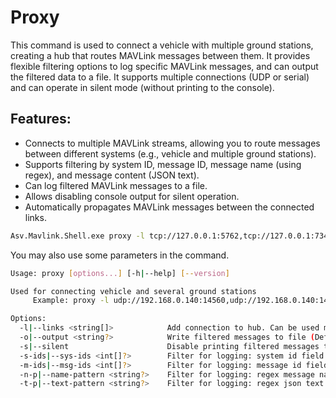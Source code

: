 # Proxy

This command is used to connect a vehicle with multiple ground stations, creating a hub that routes MAVLink messages between them. 
It provides flexible filtering options to log specific MAVLink messages, and can output the filtered data to a file. 
It supports multiple connections (UDP or serial) and can operate in silent mode (without printing to the console).
## Features:

- Connects to multiple MAVLink streams, allowing you to route messages between different systems (e.g., vehicle and multiple ground stations).
- Supports filtering by system ID, message ID, message name (using regex), and message content (JSON text).
- Can log filtered MAVLink messages to a file.
- Allows disabling console output for silent operation.
- Automatically propagates MAVLink messages between the connected links.

```bash
Asv.Mavlink.Shell.exe proxy -l tcp://127.0.0.1:5762,tcp://127.0.0.1:7341 -o out.txt
```

You may also use some parameters in the command.
```bash
Usage: proxy [options...] [-h|--help] [--version]

Used for connecting vehicle and several ground stations
     Example: proxy -l udp://192.168.0.140:14560,udp://192.168.0.140:14550 -o out.txt

Options:
  -l|--links <string[]>            Add connection to hub. Can be used multiple times. Example: udp://192.168.0.140:45560 or serial://COM5?br=57600 (Required)
  -o|--output <string?>            Write filtered messages to file (Default: null)
  -s|--silent                      Disable printing filtered messages to the screen (Optional)
  -s-ids|--sys-ids <int[]?>        Filter for logging: system id field (Example: -s-ids 1 -s-ids 255) (Default: null)
  -m-ids|--msg-ids <int[]?>        Filter for logging: message id field (Example: -m-ids 1 -m-ids 255) (Default: null)
  -n-p|--name-pattern <string?>    Filter for logging: regex message name filter (Example: -n-p MAV_CMD_D) (Default: null)
  -t-p|--text-pattern <string?>    Filter for logging: regex json text filter (Example: -t-p MAV_CMD_D) (Default: null)

```